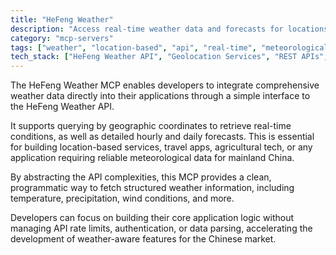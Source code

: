 ```yaml
---
title: "HeFeng Weather"
description: "Access real-time weather data and forecasts for locations in China via the HeFeng Weather API."
category: "mcp-servers"
tags: ["weather", "location-based", "api", "real-time", "meteorological"]
tech_stack: ["HeFeng Weather API", "Geolocation Services", "REST APIs", "Data Parsing", "Application Development"]
---
```


The HeFeng Weather MCP enables developers to integrate comprehensive weather data directly into their applications through a simple interface to the HeFeng Weather API. 

It supports querying by geographic coordinates to retrieve real-time conditions, as well as detailed hourly and daily forecasts. This is essential for building location-based services, travel apps, agricultural tech, or any application requiring reliable meteorological data for mainland China.

By abstracting the API complexities, this MCP provides a clean, programmatic way to fetch structured weather information, including temperature, precipitation, wind conditions, and more. 

Developers can focus on building their core application logic without managing API rate limits, authentication, or data parsing, accelerating the development of weather-aware features for the Chinese market.